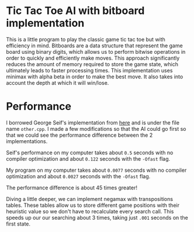 # Tic Tac Toe AI with bitboard implementation 
This is a little program to play the classic game tic tac toe but with efficiency in mind. Bitboards are a data structure that represent the game board using binary digits, which allows us to perform bitwise operations in order to quickly and efficiently make moves. This approach significantly reduces the amount of memory required to store the game state, which ultimately leads to faster processing times. This implementation uses minimax with alpha beta in order to make the best move. It also takes into account the depth at which it will win/lose. 

# Performance 
I borrowed George Seif's implementation from [here](https://github.com/GeorgeSeif/Tic-Tac-Toe-AI#algorithm-details) and is under the file name `other.cpp`. I made a few modifications so that the AI could go first so that we could see the performance difference between the 2 implementations.  

Seif's performance on my computer takes about `0.5` seconds with no compiler optimization and about `0.122` seconds with the `-Ofast` flag. 

My program on my computer takes about `0.0077` seconds with no compiler optimization and about `0.0027` seconds with the `-Ofast` flag.

The performance difference is about 45 times greater!

Diving a little deeper, we can implement negamax with transpositions tables. These tables allow us to store different game positions with their heuristic value so we don't have to recalculate every search call. This speeds up our our searching about 3 times, taking just `.001` seconds on the first state.